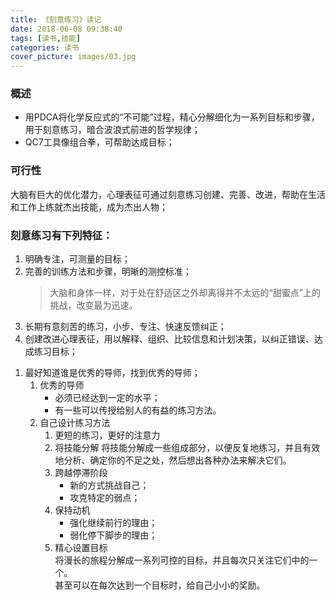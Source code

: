 ```yaml
---
title: 《刻意练习》读记
date: 2018-06-08 09:38:40
tags: [读书,技能]
categories: 读书
cover_picture: images/03.jpg
---
```


###  概述 
- 用PDCA将化学反应式的“不可能”过程，精心分解细化为一系列目标和步骤，用于刻意练习，暗合波浪式前进的哲学规律；
- QC7工具像组合拳，可帮助达成目标；

###  可行性 
 大脑有巨大的优化潜力，心理表征可通过刻意练习创建、完善、改进，帮助在生活和工作上练就杰出技能，成为杰出人物；

### 刻意练习有下列特征：
1. 明确专注，可测量的目标；
1. 完善的训练方法和步骤，明晰的测控标准；
    > 大脑和身体一样，对于处在舒适区之外却离得并不太远的“甜蜜点”上的挑战，改变最为迅速。
1. 长期有意刻苦的练习，小步、专注、快速反馈纠正；
1. 创建改进心理表征，用以解释、组织、比较信息和计划决策，以纠正错误、达成练习目标；
<!--more-->
1. 最好知道谁是优秀的导师，找到优秀的导师；
	1. 优秀的导师
		- 必须已经达到一定的水平；
		- 有一些可以传授给别人的有益的练习方法。
	1. 自己设计练习方法
		1.  更短的练习，更好的注意力
		1.  将技能分解
			将技能分解成一些组成部分，以便反复地练习，并且有效地分析、确定你的不足之处，然后想出各种办法来解决它们。
		1. 跨越停滞阶段
			+ 新的方式挑战自己；
			+ 攻克特定的弱点；
		1. 保持动机	
			+ 强化继续前行的理由；
			+ 弱化停下脚步的理由；
		1. 精心设置目标  
		将漫长的旅程分解成一系列可控的目标，并且每次只关注它们中的一个。  
		甚至可以在每次达到一个目标时，给自己小小的奖励。
